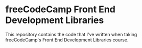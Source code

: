 # freeCodeCamp Front End Development Libraries
 This repository contains the code that I've written when taking freeCodeCamp's Front End Development Libraries course. 
